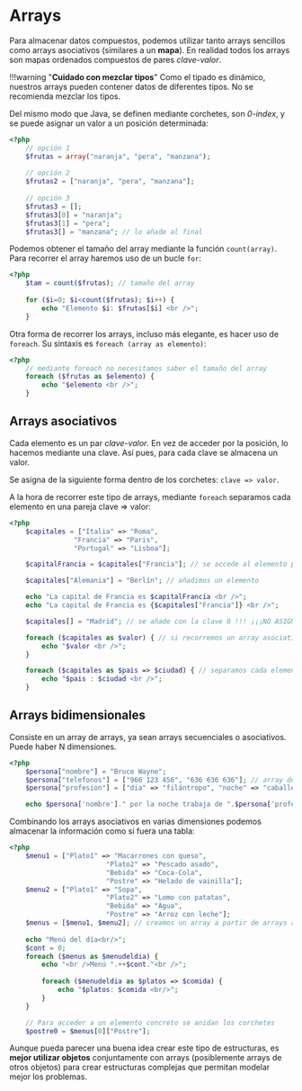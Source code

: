 # Arrays

Para almacenar datos compuestos, podemos utilizar tanto arrays sencillos como arrays asociativos (similares a un **mapa**). En realidad todos los arrays son mapas ordenados compuestos de pares *clave-valor*.

!!!warning "**Cuidado con mezclar tipos**"
	Como el tipado es dinámico, nuestros arrays pueden contener datos de diferentes tipos. No se recomienda mezclar los tipos.

 Del mismo modo que Java, se definen mediante corchetes, son *0-index*, y se puede asignar un valor a un posición determinada:

```php
<?php
	// opción 1
	$frutas = array("naranja", "pera", "manzana");
	
	// opción 2
	$frutas2 = ["naranja", "pera", "manzana"];
	
	// opción 3
	$frutas3 = [];
	$frutas3[0] = "naranja";
	$frutas3[1] = "pera";
	$frutas3[] = "manzana"; // lo añade al final
```

Podemos obtener el tamaño del array mediante la función `count(array)`. Para recorrer el array haremos uso de un bucle `for`:

```php
<?php
	$tam = count($frutas); // tamaño del array
	
	for ($i=0; $i<count($frutas); $i++) {
		echo "Elemento $i: $frutas[$i] <br />";
	}
```

Otra forma de recorrer los arrays, incluso más elegante, es hacer uso de `foreach`. Su sintaxis es `foreach (array as elemento)`:

```php
<?php
	// mediante foreach no necesitamos saber el tamaño del array
	foreach ($frutas as $elemento) {
		echo "$elemento <br />";
	}
```

## Arrays asociativos

Cada elemento es un par *clave-valor*. En vez de acceder por la posición, lo hacemos mediante una clave. Así pues, para cada clave se almacena un valor.

Se asigna de la siguiente forma dentro de los corchetes: `clave => valor`.

A la hora de recorrer este tipo de arrays, mediante `foreach` separamos cada elemento en una pareja clave => valor:

```php
<?php
	$capitales = ["Italia" => "Roma",
				"Francia" => "Paris",
				"Portugal" => "Lisboa"];

	$capitalFrancia = $capitales["Francia"]; // se accede al elemento por la clave, no la posición

	$capitales["Alemania"] = "Berlín"; // añadimos un elemento

	echo "La capital de Francia es $capitalFrancia <br />";
	echo "La capital de Francia es {$capitales["Francia"]} <br />";

	$capitales[] = "Madrid"; // se añade con la clave 0 !!! ¡¡¡NO ASIGNAR VALORES SIN CLAVE!!!

	foreach ($capitales as $valor) { // si recorremos un array asociativo, mostraremos los valores
		echo "$valor <br />";
	}

	foreach ($capitales as $pais => $ciudad) { // separamos cada elemento en clave => valor
		echo "$pais : $ciudad <br />";
	}
```

## Arrays bidimensionales

Consiste en un array de arrays, ya sean arrays secuenciales o asociativos. Puede haber N dimensiones.

```php
<?php
	$persona["nombre"] = "Bruce Wayne";
	$persona["telefonos"] = ["966 123 456", "636 636 636"]; // array de arrays ordinarios
	$persona["profesion"] = ["dia" => "filántropo", "noche" => "caballero oscuro"]; // array de arrays asociativos

	echo $persona['nombre']." por la noche trabaja de ".$persona['profesion']['noche'];
```

Combinando los arrays asociativos en varias dimensiones podemos almacenar la información como si fuera una tabla:

```php
<?php
	$menu1 = ["Plato1" => "Macarrones con queso", 
                        "Plato2" => "Pescado asado", 
                        "Bebida" => "Coca-Cola", 
                        "Postre" => "Helado de vainilla"];
	$menu2 = ["Plato1" => "Sopa", 
                        "Plato2" => "Lomo con patatas", 
                        "Bebida" => "Agua", 
                        "Postre" => "Arroz con leche"];
	$menus = [$menu1, $menu2]; // creamos un array a partir de arrays asociativos
      
	echo "Menú del día<br/>";
	$cont = 0;
	foreach ($menus as $menudeldia) {
		echo "<br />Menú ".++$cont."<br />";
	
		foreach ($menudeldia as $platos => $comida) {
			echo "$platos: $comida <br/>";
		}
	}

	// Para acceder a un elemento concreto se anidan los corchetes
	$postre0 = $menus[0]["Postre"];
```

Aunque pueda parecer una buena idea crear este tipo de estructuras, es **mejor utilizar objetos** conjuntamente con arrays (posiblemente arrays de otros objetos) para crear estructuras complejas que permitan modelar mejor los problemas.

